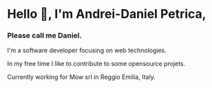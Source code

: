 # Hello :wave:, I'm Andrei-Daniel Petrica, 
### Please call me Daniel. 

I'm a software developer focusing on web technologies. 

In my free time I like to contribute to some opensource projets. 

Currently working for Mow srl in Reggio Emilia, Italy.

<!--
**danielpetrica/danielpetrica** is a ✨ _special_ ✨ repository because its `README.md` (this file) appears on your GitHub profile.

Here are some ideas to get you started:

- 🔭 I’m currently working on ...
- 🌱 I’m currently learning ...
- 👯 I’m looking to collaborate on ...
- 🤔 I’m looking for help with ...
- 💬 Ask me about ...
- 📫 How to reach me: ...
- 😄 Pronouns: ...
- ⚡ Fun fact: ...
-->
